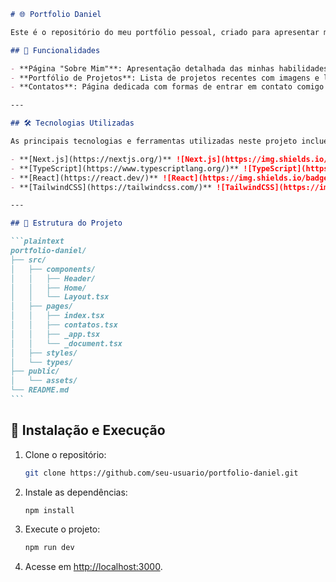 
````markdown
# 🌐 Portfolio Daniel

Este é o repositório do meu portfólio pessoal, criado para apresentar minhas habilidades, projetos e formas de contato. É um projeto moderno, responsivo e construído com as melhores práticas de desenvolvimento.

## 🚀 Funcionalidades

- **Página "Sobre Mim"**: Apresentação detalhada das minhas habilidades e tecnologias.
- **Portfólio de Projetos**: Lista de projetos recentes com imagens e links detalhados.
- **Contatos**: Página dedicada com formas de entrar em contato comigo de maneira fácil.

---

## 🛠️ Tecnologias Utilizadas

As principais tecnologias e ferramentas utilizadas neste projeto incluem:

- **[Next.js](https://nextjs.org/)** ![Next.js](https://img.shields.io/badge/Next.js-black?style=flat-square&logo=next.js&logoColor=white)
- **[TypeScript](https://www.typescriptlang.org/)** ![TypeScript](https://img.shields.io/badge/TypeScript-blue?style=flat-square&logo=typescript&logoColor=white)
- **[React](https://react.dev/)** ![React](https://img.shields.io/badge/React-61DAFB?style=flat-square&logo=react&logoColor=white)
- **[TailwindCSS](https://tailwindcss.com/)** ![TailwindCSS](https://img.shields.io/badge/TailwindCSS-06B6D4?style=flat-square&logo=tailwindcss&logoColor=white)

---

## 📂 Estrutura do Projeto

```plaintext
portfolio-daniel/
├── src/
│   ├── components/
│   │   ├── Header/
│   │   ├── Home/
│   │   └── Layout.tsx
│   ├── pages/
│   │   ├── index.tsx
│   │   ├── contatos.tsx
│   │   ├── _app.tsx
│   │   └── _document.tsx
│   ├── styles/
│   └── types/
├── public/
│   └── assets/
└── README.md
```
````

## 🔧 Instalação e Execução

1. Clone o repositório:
   ```bash
   git clone https://github.com/seu-usuario/portfolio-daniel.git
   ```
2. Instale as dependências:
   ```bash
   npm install
   ```
3. Execute o projeto:
   ```bash
   npm run dev
   ```
4. Acesse em [http://localhost:3000](http://localhost:3000).
